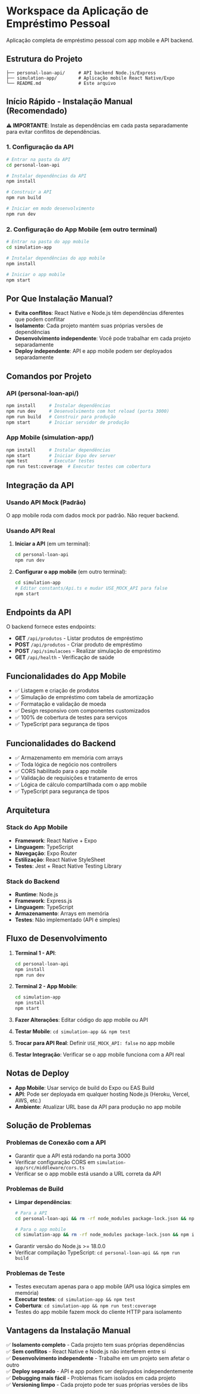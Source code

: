 # Workspace da Aplicação de Empréstimo Pessoal

Aplicação completa de empréstimo pessoal com app mobile e API backend.

## Estrutura do Projeto

```
├── personal-loan-api/     # API backend Node.js/Express
├── simulation-app/        # Aplicação mobile React Native/Expo  
└── README.md              # Este arquivo
```

## Início Rápido - Instalação Manual (Recomendado)

**⚠️ IMPORTANTE**: Instale as dependências em cada pasta separadamente para evitar conflitos de dependências.

### 1. Configuração da API
```bash
# Entrar na pasta da API
cd personal-loan-api

# Instalar dependências da API
npm install

# Construir a API
npm run build

# Iniciar em modo desenvolvimento
npm run dev
```

### 2. Configuração do App Mobile (em outro terminal)
```bash
# Entrar na pasta do app mobile
cd simulation-app

# Instalar dependências do app mobile
npm install

# Iniciar o app mobile
npm start
```

## Por Que Instalação Manual?

- **Evita conflitos**: React Native e Node.js têm dependências diferentes que podem conflitar
- **Isolamento**: Cada projeto mantém suas próprias versões de dependências
- **Desenvolvimento independente**: Você pode trabalhar em cada projeto separadamente
- **Deploy independente**: API e app mobile podem ser deployados separadamente

## Comandos por Projeto

### API (personal-loan-api/)
```bash
npm install     # Instalar dependências
npm run dev     # Desenvolvimento com hot reload (porta 3000)
npm run build   # Construir para produção
npm start       # Iniciar servidor de produção
```

### App Mobile (simulation-app/)
```bash
npm install     # Instalar dependências
npm start       # Iniciar Expo dev server
npm test        # Executar testes
npm run test:coverage  # Executar testes com cobertura
```

## Integração da API

### Usando API Mock (Padrão)
O app mobile roda com dados mock por padrão. Não requer backend.

### Usando API Real
1. **Iniciar a API** (em um terminal):
   ```bash
   cd personal-loan-api
   npm run dev
   ```

2. **Configurar o app mobile** (em outro terminal):
   ```bash
   cd simulation-app
   # Editar constants/Api.ts e mudar USE_MOCK_API para false
   npm start
   ```

## Endpoints da API

O backend fornece estes endpoints:

- **GET** `/api/produtos` - Listar produtos de empréstimo
- **POST** `/api/produtos` - Criar produto de empréstimo
- **POST** `/api/simulacoes` - Realizar simulação de empréstimo
- **GET** `/api/health` - Verificação de saúde

## Funcionalidades do App Mobile

- ✅ Listagem e criação de produtos
- ✅ Simulação de empréstimo com tabela de amortização
- ✅ Formatação e validação de moeda
- ✅ Design responsivo com componentes customizados
- ✅ 100% de cobertura de testes para serviços
- ✅ TypeScript para segurança de tipos

## Funcionalidades do Backend

- ✅ Armazenamento em memória com arrays
- ✅ Toda lógica de negócio nos controllers
- ✅ CORS habilitado para o app mobile
- ✅ Validação de requisições e tratamento de erros
- ✅ Lógica de cálculo compartilhada com o app mobile
- ✅ TypeScript para segurança de tipos

## Arquitetura

### Stack do App Mobile
- **Framework**: React Native + Expo
- **Linguagem**: TypeScript
- **Navegação**: Expo Router
- **Estilização**: React Native StyleSheet
- **Testes**: Jest + React Native Testing Library

### Stack do Backend
- **Runtime**: Node.js
- **Framework**: Express.js
- **Linguagem**: TypeScript
- **Armazenamento**: Arrays em memória
- **Testes**: Não implementado (API é simples)

## Fluxo de Desenvolvimento

1. **Terminal 1 - API**:
   ```bash
   cd personal-loan-api
   npm install
   npm run dev
   ```

2. **Terminal 2 - App Mobile**:
   ```bash
   cd simulation-app  
   npm install
   npm start
   ```

3. **Fazer Alterações**: Editar código do app mobile ou API
4. **Testar Mobile**: `cd simulation-app && npm test`
5. **Trocar para API Real**: Definir `USE_MOCK_API: false` no app mobile
6. **Testar Integração**: Verificar se o app mobile funciona com a API real

## Notas de Deploy

- **App Mobile**: Usar serviço de build do Expo ou EAS Build
- **API**: Pode ser deployada em qualquer hosting Node.js (Heroku, Vercel, AWS, etc.)
- **Ambiente**: Atualizar URL base da API para produção no app mobile

## Solução de Problemas

### Problemas de Conexão com a API
- Garantir que a API está rodando na porta 3000
- Verificar configuração CORS em `simulation-app/src/middleware/cors.ts`
- Verificar se o app mobile está usando a URL correta da API

### Problemas de Build
- **Limpar dependências**:
  ```bash
  # Para a API
  cd personal-loan-api && rm -rf node_modules package-lock.json && npm install
  
  # Para o app mobile  
  cd simulation-app && rm -rf node_modules package-lock.json && npm install
  ```
- Garantir versão do Node.js >= 18.0.0
- Verificar compilação TypeScript: `cd personal-loan-api && npm run build`

### Problemas de Teste
- Testes executam apenas para o app mobile (API usa lógica simples em memória)
- **Executar testes**: `cd simulation-app && npm test`
- **Cobertura**: `cd simulation-app && npm run test:coverage`
- Testes do app mobile fazem mock do cliente HTTP para isolamento

## Vantagens da Instalação Manual

✅ **Isolamento completo** - Cada projeto tem suas próprias dependências  
✅ **Sem conflitos** - React Native e Node.js não interferem entre si  
✅ **Desenvolvimento independente** - Trabalhe em um projeto sem afetar o outro  
✅ **Deploy separado** - API e app podem ser deployados independentemente  
✅ **Debugging mais fácil** - Problemas ficam isolados em cada projeto  
✅ **Versioning limpo** - Cada projeto pode ter suas próprias versões de libs